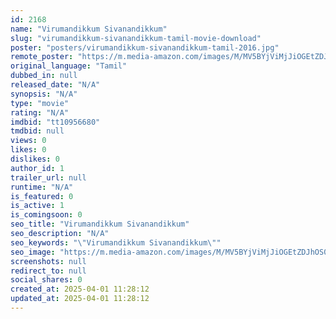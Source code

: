 ```yaml
---
id: 2168
name: "Virumandikkum Sivanandikkum"
slug: "virumandikkum-sivanandikkum-tamil-movie-download"
poster: "posters/virumandikkum-sivanandikkum-tamil-2016.jpg"
remote_poster: "https://m.media-amazon.com/images/M/MV5BYjViMjJiOGEtZDJhOS00YmVkLTliMGEtNzMxNDA2Nzc3ZTYyXkEyXkFqcGdeQXVyMzYxOTQ3MDg@._V1_SX300.jpg"
original_language: "Tamil"
dubbed_in: null
released_date: "N/A"
synopsis: "N/A"
type: "movie"
rating: "N/A"
imdbid: "tt10956680"
tmdbid: null
views: 0
likes: 0
dislikes: 0
author_id: 1
trailer_url: null
runtime: "N/A"
is_featured: 0
is_active: 1
is_comingsoon: 0
seo_title: "Virumandikkum Sivanandikkum"
seo_description: "N/A"
seo_keywords: "\"Virumandikkum Sivanandikkum\""
seo_image: "https://m.media-amazon.com/images/M/MV5BYjViMjJiOGEtZDJhOS00YmVkLTliMGEtNzMxNDA2Nzc3ZTYyXkEyXkFqcGdeQXVyMzYxOTQ3MDg@._V1_SX300.jpg"
screenshots: null
redirect_to: null
social_shares: 0
created_at: 2025-04-01 11:28:12
updated_at: 2025-04-01 11:28:12
---
```


